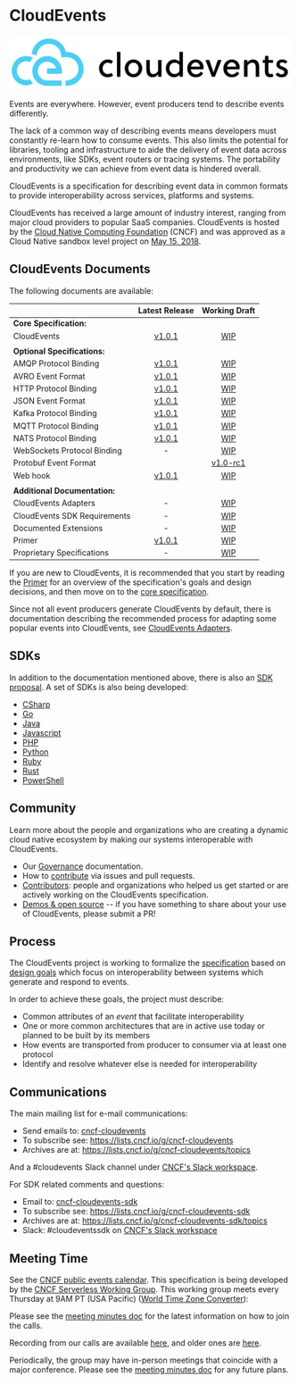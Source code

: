 # CloudEvents

<!-- no verify-specs -->

![CloudEvents logo](https://github.com/cncf/artwork/blob/master/projects/cloudevents/horizontal/color/cloudevents-horizontal-color.png)

Events are everywhere. However, event producers tend to describe events
differently.

The lack of a common way of describing events means developers must constantly
re-learn how to consume events. This also limits the potential for libraries,
tooling and infrastructure to aide the delivery of event data across
environments, like SDKs, event routers or tracing systems. The portability and
productivity we can achieve from event data is hindered overall.

CloudEvents is a specification for describing event data in common formats to
provide interoperability across services, platforms and systems.

CloudEvents has received a large amount of industry interest, ranging from major
cloud providers to popular SaaS companies. CloudEvents is hosted by the
[Cloud Native Computing Foundation](https://cncf.io) (CNCF) and was approved as
a Cloud Native sandbox level project on
[May 15, 2018](https://docs.google.com/presentation/d/1KNSv70fyTfSqUerCnccV7eEC_ynhLsm9A_kjnlmU_t0/edit#slide=id.g37acf52904_1_41).

## CloudEvents Documents

The following documents are available:

|                               |                                 Latest Release                                  |                                      Working Draft                                       |
| :---------------------------- | :-----------------------------------------------------------------------------: | :--------------------------------------------------------------------------------------: |
| **Core Specification:**       |
| CloudEvents                   |          [v1.0.1](https://github.com/cloudevents/spec/blob/v1.0.1/spec.md)          |            [WIP](https://github.com/cloudevents/spec/blob/main/cloudevents/spec.md)             |
|                               |
| **Optional Specifications:**  |
| AMQP Protocol Binding         | [v1.0.1](https://github.com/cloudevents/spec/blob/v1.0.1/amqp-protocol-binding.md)  |    [WIP](https://github.com/cloudevents/spec/blob/main/cloudevents/bindings/amqp-protocol-binding.md)    |
| AVRO Event Format             |      [v1.0.1](https://github.com/cloudevents/spec/blob/v1.0.1/avro-format.md)       |         [WIP](https://github.com/cloudevents/spec/blob/main/cloudevents/formats/avro-format.md)         |
| HTTP Protocol Binding         | [v1.0.1](https://github.com/cloudevents/spec/blob/v1.0.1/http-protocol-binding.md)  |    [WIP](https://github.com/cloudevents/spec/blob/main/cloudevents/bindings/http-protocol-binding.md)    |
| JSON Event Format             |      [v1.0.1](https://github.com/cloudevents/spec/blob/v1.0.1/json-format.md)       |         [WIP](https://github.com/cloudevents/spec/blob/main/cloudevents/formats/json-format.md)         |
| Kafka Protocol Binding        | [v1.0.1](https://github.com/cloudevents/spec/blob/v1.0.1/kafka-protocol-binding.md) |   [WIP](https://github.com/cloudevents/spec/blob/main/cloudevents/bindings/kafka-protocol-binding.md)    |
| MQTT Protocol Binding         | [v1.0.1](https://github.com/cloudevents/spec/blob/v1.0.1/mqtt-protocol-binding.md)  |    [WIP](https://github.com/cloudevents/spec/blob/main/cloudevents/bindings/mqtt-protocol-binding.md)    |
| NATS Protocol Binding         | [v1.0.1](https://github.com/cloudevents/spec/blob/v1.0.1/nats-protocol-binding.md)  |    [WIP](https://github.com/cloudevents/spec/blob/main/cloudevents/bindings/nats-protocol-binding.md)    |
| WebSockets Protocol Binding   |                                        -                                        | [WIP](https://github.com/cloudevents/spec/blob/main/cloudevents/bindings/websockets-protocol-binding.md) |
| Protobuf Event Format         |                                                                                 | [v1.0-rc1](https://github.com/cloudevents/spec/blob/main/cloudevents/formats/protobuf-format.md)                                  |
| Web hook                      |      [v1.0.1](https://github.com/cloudevents/spec/blob/v1.0.1/http-webhook.md)      |        [WIP](https://github.com/cloudevents/spec/blob/main/cloudevents/http-webhook.md)         |
|                               |
| **Additional Documentation:** |
| CloudEvents Adapters          |                                        -                                        |          [WIP](https://github.com/cloudevents/spec/blob/main/cloudevents/adapters.md)           |
| CloudEvents SDK Requirements  |                                        -                                        |             [WIP](https://github.com/cloudevents/spec/blob/main/cloudevents/SDK.md)             |
| Documented Extensions         |                                        -                                        |    [WIP](https://github.com/cloudevents/spec/blob/main/cloudevents/documented-extensions.md)    |
| Primer                        |         [v1.0.1](https://github.com/cloudevents/spec/blob/v1.0.1/primer.md)         |           [WIP](https://github.com/cloudevents/spec/blob/main/cloudevents/primer.md)            |
| Proprietary Specifications    |                                        -                                        |      [WIP](https://github.com/cloudevents/spec/blob/main/cloudevents/proprietary-specs.md)      |

If you are new to CloudEvents, it is recommended that you start by reading the
[Primer](cloudevents/primer.md) for an overview of the specification's goals
and design decisions, and then move on to the
[core specification](cloudevents/spec.md).

Since not all event producers generate CloudEvents by default, there is
documentation describing the recommended process for adapting some popular
events into CloudEvents, see
[CloudEvents Adapters](https://github.com/cloudevents/spec/blob/main/cloudevents/adapters.md).

## SDKs

In addition to the documentation mentioned above, there is also an
[SDK proposal](cloudevents/SDK.md). A set of SDKs is also being developed:

- [CSharp](https://github.com/cloudevents/sdk-csharp)
- [Go](https://github.com/cloudevents/sdk-go)
- [Java](https://github.com/cloudevents/sdk-java)
- [Javascript](https://github.com/cloudevents/sdk-javascript)
- [PHP](https://github.com/cloudevents/sdk-php)
- [Python](https://github.com/cloudevents/sdk-python)
- [Ruby](https://github.com/cloudevents/sdk-ruby)
- [Rust](https://github.com/cloudevents/sdk-rust)
- [PowerShell](https://github.com/cloudevents/sdk-powershell)

## Community

Learn more about the people and organizations who are creating a dynamic cloud
native ecosystem by making our systems interoperable with CloudEvents.

- Our [Governance](community/GOVERNANCE.md) documentation.
- How to [contribute](community/CONTRIBUTING.md) via issues and pull requests.
- [Contributors](community/contributors.md): people and organizations who helped
  us get started or are actively working on the CloudEvents specification.
- [Demos & open source](community/README.md) -- if you have something to share
  about your use of CloudEvents, please submit a PR!

## Process

The CloudEvents project is working to formalize the
[specification](cloudevents/spec.md)
based on [design goals](cloudevents/primer.md#design-goals) which focus on
interoperability between systems which generate and respond to events.

In order to achieve these goals, the project must describe:

- Common attributes of an _event_ that facilitate interoperability
- One or more common architectures that are in active use today or planned to be
  built by its members
- How events are transported from producer to consumer via at least one protocol
- Identify and resolve whatever else is needed for interoperability

## Communications

The main mailing list for e-mail communications:

- Send emails to: [cncf-cloudevents](mailto:cncf-cloudevents@lists.cncf.io)
- To subscribe see: https://lists.cncf.io/g/cncf-cloudevents
- Archives are at: https://lists.cncf.io/g/cncf-cloudevents/topics

And a #cloudevents Slack channel under
[CNCF's Slack workspace](http://slack.cncf.io/).

For SDK related comments and questions:

- Email to: [cncf-cloudevents-sdk](mailto:cncf-cloudevents-sdk@lists.cncf.io)
- To subscribe see: https://lists.cncf.io/g/cncf-cloudevents-sdk
- Archives are at: https://lists.cncf.io/g/cncf-cloudevents-sdk/topics
- Slack: #cloudeventssdk on [CNCF's Slack workspace](http://slack.cncf.io/)

## Meeting Time

See the [CNCF public events calendar](https://www.cncf.io/community/calendar/).
This specification is being developed by the
[CNCF Serverless Working Group](https://github.com/cncf/wg-serverless). This
working group meets every Thursday at 9AM PT (USA Pacific)
([World Time Zone Converter](http://www.thetimezoneconverter.com/?t=9:00%20am&tz=San%20Francisco&)):

Please see the
[meeting minutes doc](https://docs.google.com/document/d/1OVF68rpuPK5shIHILK9JOqlZBbfe91RNzQ7u_P7YCDE/edit#)
for the latest information on how to join the calls.

Recording from our calls are available
[here](https://www.youtube.com/channel/UC70hQml92GsoNgnB-CKNEXg/videos), and
older ones are
[here](https://www.youtube.com/playlist?list=PLj6h78yzYM2Ph7YoBIgsZNW_RGJvNlFOt).

Periodically, the group may have in-person meetings that coincide with a major
conference. Please see the
[meeting minutes doc](https://docs.google.com/document/d/1OVF68rpuPK5shIHILK9JOqlZBbfe91RNzQ7u_P7YCDE/edit#)
for any future plans.
